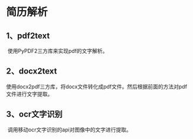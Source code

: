 # 简历解析

## 1、pdf2text

​	使用PyPDF2三方库来实现pdf的文字解析。

## 2、docx2text

​	使用docx2pdf三方库，将docx文件转化成pdf文件。然后根据前面的方法对pdf文件进行文字提取。

## 3、ocr文字识别

​	调用移动ocr文字识别的api对图像中的文字进行提取。

